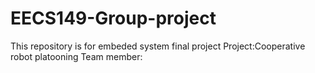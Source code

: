 # EECS149-Group-project
This repository is for embeded system final project
Project:Cooperative robot platooning
Team member:


